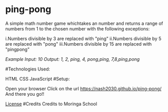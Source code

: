 # ping-pong
 A simple math number game whichtakes an number and returns a range of numbers from 1 to the chosen number with the following exceptions:

  i.Numbers divisible by 3 are replaced with "ping"
 ii.Numbers divisible by 5 are replaced with "pong"
iii.Numbers divisible by 15 are replaced with "pingpong"

 *Example Input: 10 Output: 1, 2, ping, 4, pong,ping, 7,8,ping,pong*


#Technologies Used:

 HTML
 CSS
 JavaScript
#Setup:

 Open your browser
 Click on the url https://nash2030.github.io/ping-pong/
 And there you go!!

[License](https://en.wikipedia.org/wiki/MIT_License)
#Credits
 Credits to Moringa School

